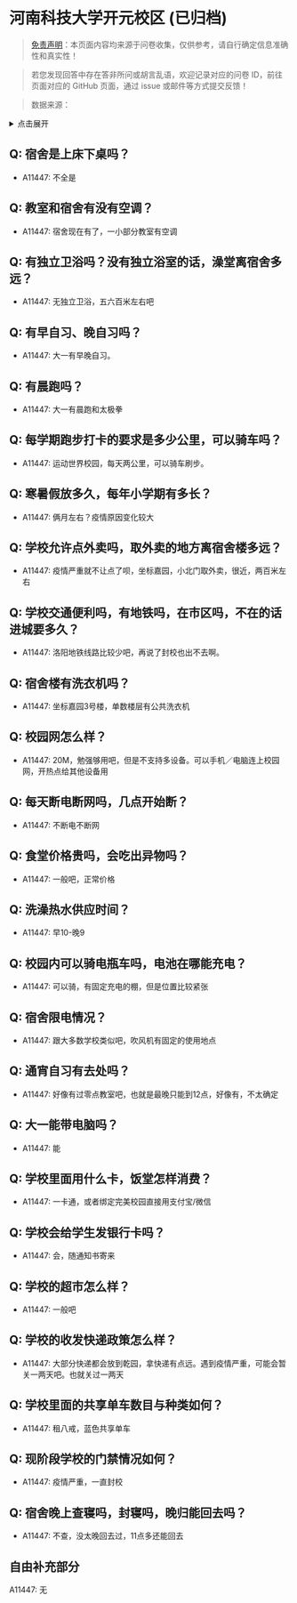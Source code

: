 # 河南科技大学开元校区 (已归档)

> [免责声明](https://colleges.chat/#_3)：本页面内容均来源于问卷收集，仅供参考，请自行确定信息准确性和真实性！

> 若您发现回答中存在答非所问或胡言乱语，欢迎记录对应的问卷 ID，前往页面对应的 GitHub 页面，通过 issue 或邮件等方式提交反馈！

> 数据来源：

<details><summary>点击展开</summary>
<ul>
<li>A11447: 匿名 (2022 年 06 月)</li>
</ul>
</details>

## Q: 宿舍是上床下桌吗？

- A11447: 不全是

## Q: 教室和宿舍有没有空调？

- A11447: 宿舍现在有了，一小部分教室有空调

## Q: 有独立卫浴吗？没有独立浴室的话，澡堂离宿舍多远？

- A11447: 无独立卫浴，五六百米左右吧

## Q: 有早自习、晚自习吗？

- A11447: 大一有早晚自习。

## Q: 有晨跑吗？

- A11447: 大一有晨跑和太极拳

## Q: 每学期跑步打卡的要求是多少公里，可以骑车吗？

- A11447: 运动世界校园，每天两公里，可以骑车刷步。

## Q: 寒暑假放多久，每年小学期有多长？

- A11447: 俩月左右？疫情原因变化较大

## Q: 学校允许点外卖吗，取外卖的地方离宿舍楼多远？

- A11447: 疫情严重就不让点了呗，坐标嘉园，小北门取外卖，很近，两百米左右

## Q: 学校交通便利吗，有地铁吗，在市区吗，不在的话进城要多久？

- A11447: 洛阳地铁线路比较少吧，再说了封校也出不去啊。

## Q: 宿舍楼有洗衣机吗？

- A11447: 坐标嘉园3号楼，单数楼层有公共洗衣机

## Q: 校园网怎么样？

- A11447: 20M，勉强够用吧，但是不支持多设备。可以手机／电脑连上校园网，开热点给其他设备用

## Q: 每天断电断网吗，几点开始断？

- A11447: 不断电不断网

## Q: 食堂价格贵吗，会吃出异物吗？

- A11447: 一般吧，正常价格

## Q: 洗澡热水供应时间？

- A11447: 早10-晚9

## Q: 校园内可以骑电瓶车吗，电池在哪能充电？

- A11447: 可以骑，有固定充电的棚，但是位置比较紧张

## Q: 宿舍限电情况？

- A11447: 跟大多数学校类似吧，吹风机有固定的使用地点

## Q: 通宵自习有去处吗？

- A11447: 好像有过零点教室吧，也就是最晚只能到12点，好像有，不太确定

## Q: 大一能带电脑吗？

- A11447: 能

## Q: 学校里面用什么卡，饭堂怎样消费？

- A11447: 一卡通，或者绑定完美校园直接用支付宝/微信

## Q: 学校会给学生发银行卡吗？

- A11447: 会，随通知书寄来

## Q: 学校的超市怎么样？

- A11447: 一般吧

## Q: 学校的收发快递政策怎么样？

- A11447: 大部分快递都会放到乾园，拿快递有点远。遇到疫情严重，可能会暂关一两天吧。也就关过一两天

## Q: 学校里面的共享单车数目与种类如何？

- A11447: 租八戒，蓝色共享单车

## Q: 现阶段学校的门禁情况如何？

- A11447: 疫情严重，一直封校

## Q: 宿舍晚上查寝吗，封寝吗，晚归能回去吗？

- A11447: 不查，没太晚回去过，11点多还能回去

## 自由补充部分

A11447: 无